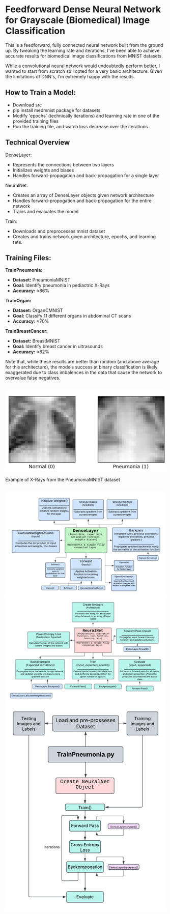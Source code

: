 # **Feedforward Dense Neural Network for Grayscale (Biomedical) Image Classification**

This is a feedforward, fully connected neural network built from the ground up. By tweaking the learning rate and iterations, I've been able to achieve accurate results for biomedical image classifications from MNIST datasets. 

While a convolutional neural network would undoubtedly perform better, I wanted to start from scratch so I opted for a very basic architecture. Given the limitations of DNN's, I'm extremely happy with the results.

## How to Train a Model:
* Download src
* pip install medmnist package for datasets
* Modify 'epochs' (technically iterations) and learning rate in one of the provided training files
* Run the training file, and watch loss decrease over the iterations.

## Technical Overview
DenseLayer:
* Represents the connections between two layers
* Initializes weights and biases
* Handles forward-propagation and back-propagation for a single layer

NeuralNet:
* Creates an array of DenseLayer objects given network architecture
* Handles forward-propogation and back-propogation for the entire network
* Trains and evaluates the model

Train:
* Downloads and preprocesses mnist dataset
* Creates and trains network given architecture, epochs, and learning rate.

## Training Files:
**TrainPneumonia:** 
  * **Dataset:** PneumoniaMNIST
  * **Goal:** Identify pneumonia in pediactric X-Rays
  * **Accuracy:** ≈86%
  
**TrainOrgan:**
  * **Dataset:** OrganCMNIST
  * **Goal:** Classify 11 different organs in abdominal CT scans
  * **Accuracy:** ≈70%
    
**TrainBreastCancer:**
  * **Dataset:** BreastMNIST
  * **Goal:** Identify breast cancer in ultrasounds
  * **Accuracy:** ≈82%



Note that, while these results are better than random (and above average for this architecture), the models success at binary classification is likely exaggerated due to class imbalences in the data that cause the network to overvalue false negatives.
##
##
![alt text](https://github.com/nathanielce24/Feedforward-Neural-Net/blob/main/Flowcharts/PneumImg.png?raw=true)

Example of X-Rays from the PneumoniaMNIST dataset
## 
##
![alt text](https://github.com/nathanielce24/Feedforward-Neural-Net/blob/main/Flowcharts/DenseLayer.png?raw=true)
![alt text](https://github.com/nathanielce24/Feedforward-Neural-Net/blob/main/Flowcharts/NeuralNet-Class.png?raw=true)
![alt text](https://github.com/nathanielce24/Feedforward-Neural-Net/blob/main/Flowcharts/Training-Process.png?raw=true)

